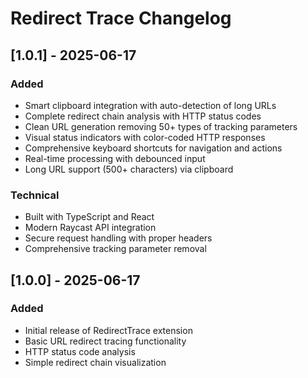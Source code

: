 # Redirect Trace Changelog

## [1.0.1] - 2025-06-17

### Added
- Smart clipboard integration with auto-detection of long URLs
- Complete redirect chain analysis with HTTP status codes
- Clean URL generation removing 50+ types of tracking parameters
- Visual status indicators with color-coded HTTP responses
- Comprehensive keyboard shortcuts for navigation and actions
- Real-time processing with debounced input
- Long URL support (500+ characters) via clipboard

### Technical
- Built with TypeScript and React
- Modern Raycast API integration
- Secure request handling with proper headers
- Comprehensive tracking parameter removal

## [1.0.0] - 2025-06-17

### Added
- Initial release of RedirectTrace extension
- Basic URL redirect tracing functionality
- HTTP status code analysis
- Simple redirect chain visualization